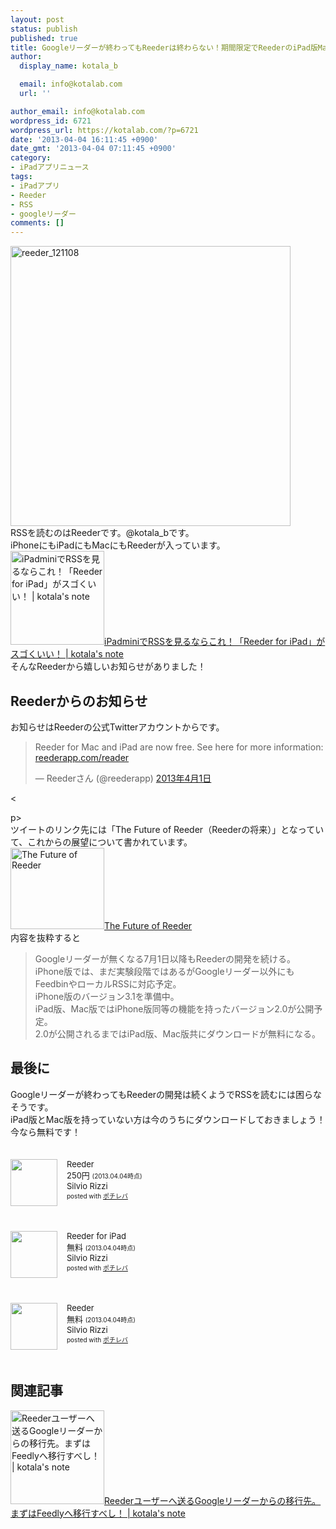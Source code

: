 ```yaml
---
layout: post
status: publish
published: true
title: Googleリーダーが終わってもReederは終わらない！期間限定でReederのiPad版Mac版がダウンロードが無料です！
author:
  display_name: kotala_b

  email: info@kotalab.com
  url: ''

author_email: info@kotalab.com
wordpress_id: 6721
wordpress_url: https://kotalab.com/?p=6721
date: '2013-04-04 16:11:45 +0900'
date_gmt: '2013-04-04 07:11:45 +0900'
category:
- iPadアプリニュース
tags:
- iPadアプリ
- Reeder
- RSS
- googleリーダー
comments: []
---
```

<p><img src="https://kotalab.com/wp-content/uploads/reeder_121108.png" alt="reeder_121108" width="448" height="448" class="alignnone size-full wp-image-4041" /><br />
RSSを読むのはReederです。@kotala_bです。<br />
iPhoneにもiPadにもMacにもReederが入っています。<br />
<a href="https://kotalab.com/ipad-mini-reeder" target="_blank"><img  class="alignleft" src="https://kotalab.com/wp-content/uploads/reeder_121108.png" alt="iPadminiでRSSを見るならこれ！「Reeder for iPad」がスゴくいい！ | kotala's note" width="150" /></a><a href="https://kotalab.com/ipad-mini-reeder" target="_blank">iPadminiでRSSを見るならこれ！「Reeder for iPad」がスゴくいい！ | kotala's note</a><br style="clear:both;" />そんなReederから嬉しいお知らせがありました！<br />
<!--more--></p>
<h2>Reederからのお知らせ</h2>
<p>お知らせはReederの公式Twitterアカウントからです。</p>
<blockquote class="twitter-tweet" lang="ja"><p>Reeder for Mac and iPad are now free. See here for more information: <a href="http://t.co/pKDN2a4y9y" title="http://reederapp.com/reader">reederapp.com/reader</a></p>
<p>&mdash; Reederさん (@reederapp) <a href="https://twitter.com/reederapp/status/318766984487653376">2013年4月1日</a></p></blockquote>
<p><</p>
<p>p><script async src="//platform.twitter.com/widgets.js" charset="utf-8"></script><br />
ツイートのリンク先には「The Future of Reeder（Reederの将来）」となっていて、これからの展望について書かれています。<br />
<a href="http://reederapp.com/reader/" target="_blank"><img  class="alignleft" src="https://capture.heartrails.com/150x130?http://reederapp.com/reader/" alt="The Future of Reeder" width="150" height="130" /></a><a href="http://reederapp.com/reader/" target="_blank">The Future of Reeder</a><a href="https://b.hatena.ne.jp/entry/http://reederapp.com/reader/" target="_blank"><img border="0" src="https://b.hatena.ne.jp/entry/image/http://reederapp.com/reader/" alt="" /></a><br style="clear:both;" />内容を抜粋すると</p>
<blockquote><p>Googleリーダーが無くなる7月1日以降もReederの開発を続ける。<br />
iPhone版では、まだ実験段階ではあるがGoogleリーダー以外にもFeedbinやローカルRSSに対応予定。<br />
iPhone版のバージョン3.1を準備中。<br />
iPad版、Mac版ではiPhone版同等の機能を持ったバージョン2.0が公開予定。<br />
2.0が公開されるまではiPad版、Mac版共にダウンロードが無料になる。</p></blockquote>
<h2>最後に</h2>
<p>Googleリーダーが終わってもReederの開発は続くようでRSSを読むには困らなそうです。<br />
iPad版とMac版を持っていない方は今のうちにダウンロードしておきましょう！<br />
今なら無料です！</p>
<div class="pochireba" style="text-align:left;font-size:small;padding:20px 0;/zoom: 1;overflow: hidden;"><span class="removed_link" title="click.linksynergy.com/fs-bin/click?id=d2yYUp776R4&amp;subid=&amp;offerid=94348.1&amp;type=3&amp;tmpid=3910&amp;RD_PARM1=https%253A%252F%252Fitunes.apple.com%252Fjp%252Fapp%252Freeder%252Fid325502379%253Fmt%253D8%2526uo%253D4"><img src="http://a951.phobos.apple.com/us/r1000/089/Purple/v4/5b/c5/77/5bc5775b-d92c-ffd0-68c9-bfce0a5c615b/mzl.dhqbwxry.png" width="75" height="75" style="float:left;margin:0 15px 0 0;" class="pochi_img" ></span>
<div class="pochi_info" style="text-align:left;/zoom: 1;overflow: hidden;">
<div class="pochi_name"><span class="removed_link" title="click.linksynergy.com/fs-bin/click?id=d2yYUp776R4&amp;subid=&amp;offerid=94348.1&amp;type=3&amp;tmpid=3910&amp;RD_PARM1=https%253A%252F%252Fitunes.apple.com%252Fjp%252Fapp%252Freeder%252Fid325502379%253Fmt%253D8%2526uo%253D4">Reeder</span></div>
<div class="pochi_price" style="display:inline;">250円</div>
<div class="pochi_time" style="font-size:x-small;display:inline;">(2013.04.04時点)</div>
<div class="pochi_seller"><span class="removed_link" title="click.linksynergy.com/fs-bin/click?id=d2yYUp776R4&amp;subid=&amp;offerid=94348.1&amp;type=3&amp;tmpid=3910&amp;RD_PARM1=https%253A%252F%252Fitunes.apple.com%252Fjp%252Fartist%252Fsilvio-rizzi%252Fid325502382%253Fuo%253D4">Silvio Rizzi</span></div>
<div class="pochi_post" style="font-size:x-small;">posted with <a href="https://pochireba.com">ポチレバ</a></div>
</div>
<div class="pochireba-footer" style="clear: left"></div>
</div>
<div class="pochireba" style="text-align:left;font-size:small;padding:20px 0;/zoom: 1;overflow: hidden;"><span class="removed_link" title="click.linksynergy.com/fs-bin/click?id=d2yYUp776R4&amp;subid=&amp;offerid=94348.1&amp;type=3&amp;tmpid=3910&amp;RD_PARM1=https%253A%252F%252Fitunes.apple.com%252Fjp%252Fapp%252Freeder-for-ipad%252Fid375661689%253Fmt%253D8%2526uo%253D4"><img src="http://a1112.phobos.apple.com/us/r1000/068/Purple/v4/5e/9b/b9/5e9bb9ef-8ef6-f496-b692-696261cb15a0/mzm.rwdpumdo.png" width="75" height="75" style="float:left;margin:0 15px 0 0;" class="pochi_img" ></span>
<div class="pochi_info" style="text-align:left;/zoom: 1;overflow: hidden;">
<div class="pochi_name"><span class="removed_link" title="click.linksynergy.com/fs-bin/click?id=d2yYUp776R4&amp;subid=&amp;offerid=94348.1&amp;type=3&amp;tmpid=3910&amp;RD_PARM1=https%253A%252F%252Fitunes.apple.com%252Fjp%252Fapp%252Freeder-for-ipad%252Fid375661689%253Fmt%253D8%2526uo%253D4">Reeder for iPad</span></div>
<div class="pochi_price" style="display:inline;">無料</div>
<div class="pochi_time" style="font-size:x-small;display:inline;">(2013.04.04時点)</div>
<div class="pochi_seller"><span class="removed_link" title="click.linksynergy.com/fs-bin/click?id=d2yYUp776R4&amp;subid=&amp;offerid=94348.1&amp;type=3&amp;tmpid=3910&amp;RD_PARM1=https%253A%252F%252Fitunes.apple.com%252Fjp%252Fartist%252Fsilvio-rizzi%252Fid325502382%253Fuo%253D4">Silvio Rizzi</span></div>
<div class="pochi_post" style="font-size:x-small;">posted with <a href="https://pochireba.com">ポチレバ</a></div>
</div>
<div class="pochireba-footer" style="clear: left"></div>
</div>
<div class="pochireba" style="text-align:left;font-size:small;padding:20px 0;/zoom: 1;overflow: hidden;"><span class="removed_link" title="click.linksynergy.com/fs-bin/click?id=d2yYUp776R4&amp;subid=&amp;offerid=94348.1&amp;type=3&amp;tmpid=3910&amp;RD_PARM1=https%253A%252F%252Fitunes.apple.com%252Fjp%252Fapp%252Freeder%252Fid439845554%253Fmt%253D12%2526uo%253D4"><img src="http://a4.mzstatic.com/us/r1000/103/Purple/v4/14/a7/79/14a779ba-6d57-7d80-8416-a08b8c0e579f/reeder.512x512-75.png" width="75" height="75" style="float:left;margin:0 15px 0 0;" class="pochi_img" ></span>
<div class="pochi_info" style="text-align:left;/zoom: 1;overflow: hidden;">
<div class="pochi_name"><span class="removed_link" title="click.linksynergy.com/fs-bin/click?id=d2yYUp776R4&amp;subid=&amp;offerid=94348.1&amp;type=3&amp;tmpid=3910&amp;RD_PARM1=https%253A%252F%252Fitunes.apple.com%252Fjp%252Fapp%252Freeder%252Fid439845554%253Fmt%253D12%2526uo%253D4">Reeder</span></div>
<div class="pochi_price" style="display:inline;">無料</div>
<div class="pochi_time" style="font-size:x-small;display:inline;">(2013.04.04時点)</div>
<div class="pochi_seller"><span class="removed_link" title="click.linksynergy.com/fs-bin/click?id=d2yYUp776R4&amp;subid=&amp;offerid=94348.1&amp;type=3&amp;tmpid=3910&amp;RD_PARM1=https%253A%252F%252Fitunes.apple.com%252Fjp%252Fartist%252Fsilvio-rizzi%252Fid325502382%253Fmt%253D12%2526uo%253D4">Silvio Rizzi</span></div>
<div class="pochi_post" style="font-size:x-small;">posted with <a href="https://pochireba.com">ポチレバ</a></div>
</div>
<div class="pochireba-footer" style="clear: left"></div>
</div>
<h2 class="rele">関連記事</h2>
<p><a href="https://kotalab.com/reeder-feedly" target="_blank"><img  class="alignleft" src="https://kotalab.com/wp-content/uploads/reeder_130628-300x300.jpg" alt="Reederユーザーへ送るGoogleリーダーからの移行先。まずはFeedlyへ移行すべし！ | kotala's note" width="150" /></a><a href="https://kotalab.com/reeder-feedly" target="_blank">Reederユーザーへ送るGoogleリーダーからの移行先。まずはFeedlyへ移行すべし！ | kotala's note</a><br style="clear:both;" /></p>
